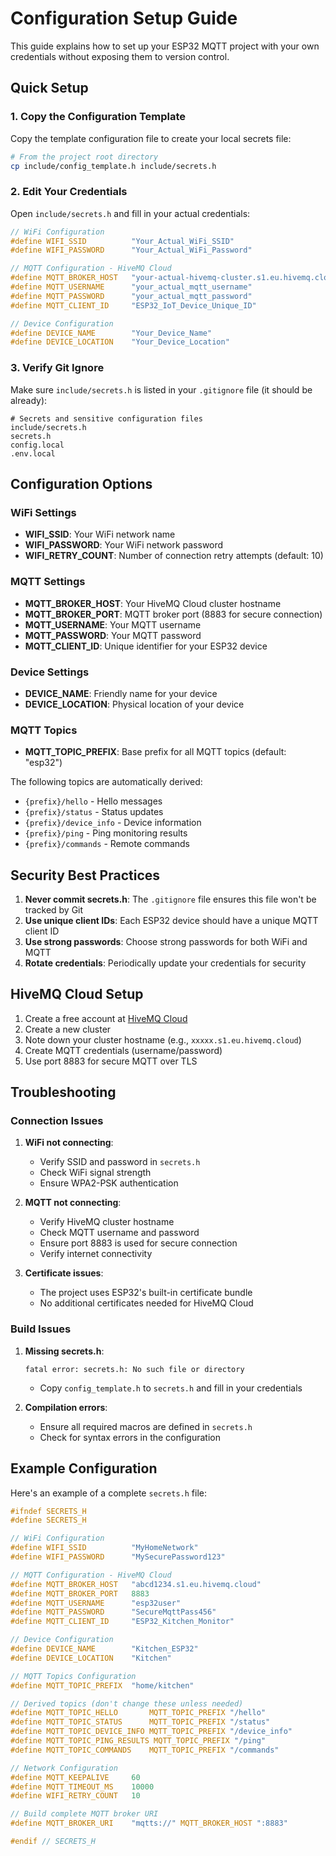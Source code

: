 # Configuration Setup Guide

This guide explains how to set up your ESP32 MQTT project with your own credentials without exposing them to version control.

## Quick Setup

### 1. Copy the Configuration Template

Copy the template configuration file to create your local secrets file:

```bash
# From the project root directory
cp include/config_template.h include/secrets.h
```

### 2. Edit Your Credentials

Open `include/secrets.h` and fill in your actual credentials:

```c
// WiFi Configuration
#define WIFI_SSID          "Your_Actual_WiFi_SSID"
#define WIFI_PASSWORD      "Your_Actual_WiFi_Password"

// MQTT Configuration - HiveMQ Cloud
#define MQTT_BROKER_HOST   "your-actual-hivemq-cluster.s1.eu.hivemq.cloud"
#define MQTT_USERNAME      "your_actual_mqtt_username"
#define MQTT_PASSWORD      "your_actual_mqtt_password"
#define MQTT_CLIENT_ID     "ESP32_IoT_Device_Unique_ID"

// Device Configuration
#define DEVICE_NAME        "Your_Device_Name"
#define DEVICE_LOCATION    "Your_Device_Location"
```

### 3. Verify Git Ignore

Make sure `include/secrets.h` is listed in your `.gitignore` file (it should be already):

```gitignore
# Secrets and sensitive configuration files
include/secrets.h
secrets.h
config.local
.env.local
```

## Configuration Options

### WiFi Settings

- **WIFI_SSID**: Your WiFi network name
- **WIFI_PASSWORD**: Your WiFi network password
- **WIFI_RETRY_COUNT**: Number of connection retry attempts (default: 10)

### MQTT Settings

- **MQTT_BROKER_HOST**: Your HiveMQ Cloud cluster hostname
- **MQTT_BROKER_PORT**: MQTT broker port (8883 for secure connection)
- **MQTT_USERNAME**: Your MQTT username
- **MQTT_PASSWORD**: Your MQTT password
- **MQTT_CLIENT_ID**: Unique identifier for your ESP32 device

### Device Settings

- **DEVICE_NAME**: Friendly name for your device
- **DEVICE_LOCATION**: Physical location of your device

### MQTT Topics

- **MQTT_TOPIC_PREFIX**: Base prefix for all MQTT topics (default: "esp32")

The following topics are automatically derived:
- `{prefix}/hello` - Hello messages
- `{prefix}/status` - Status updates
- `{prefix}/device_info` - Device information
- `{prefix}/ping` - Ping monitoring results
- `{prefix}/commands` - Remote commands

## Security Best Practices

1. **Never commit secrets.h**: The `.gitignore` file ensures this file won't be tracked by Git
2. **Use unique client IDs**: Each ESP32 device should have a unique MQTT client ID
3. **Use strong passwords**: Choose strong passwords for both WiFi and MQTT
4. **Rotate credentials**: Periodically update your credentials for security

## HiveMQ Cloud Setup

1. Create a free account at [HiveMQ Cloud](https://www.hivemq.com/cloud/)
2. Create a new cluster
3. Note down your cluster hostname (e.g., `xxxxx.s1.eu.hivemq.cloud`)
4. Create MQTT credentials (username/password)
5. Use port 8883 for secure MQTT over TLS

## Troubleshooting

### Connection Issues

1. **WiFi not connecting**:
   - Verify SSID and password in `secrets.h`
   - Check WiFi signal strength
   - Ensure WPA2-PSK authentication

2. **MQTT not connecting**:
   - Verify HiveMQ cluster hostname
   - Check MQTT username and password
   - Ensure port 8883 is used for secure connection
   - Verify internet connectivity

3. **Certificate issues**:
   - The project uses ESP32's built-in certificate bundle
   - No additional certificates needed for HiveMQ Cloud

### Build Issues

1. **Missing secrets.h**:
   ```
   fatal error: secrets.h: No such file or directory
   ```
   - Copy `config_template.h` to `secrets.h` and fill in your credentials

2. **Compilation errors**:
   - Ensure all required macros are defined in `secrets.h`
   - Check for syntax errors in the configuration

## Example Configuration

Here's an example of a complete `secrets.h` file:

```c
#ifndef SECRETS_H
#define SECRETS_H

// WiFi Configuration
#define WIFI_SSID          "MyHomeNetwork"
#define WIFI_PASSWORD      "MySecurePassword123"

// MQTT Configuration - HiveMQ Cloud
#define MQTT_BROKER_HOST   "abcd1234.s1.eu.hivemq.cloud"
#define MQTT_BROKER_PORT   8883
#define MQTT_USERNAME      "esp32user"
#define MQTT_PASSWORD      "SecureMqttPass456"
#define MQTT_CLIENT_ID     "ESP32_Kitchen_Monitor"

// Device Configuration
#define DEVICE_NAME        "Kitchen_ESP32"
#define DEVICE_LOCATION    "Kitchen"

// MQTT Topics Configuration
#define MQTT_TOPIC_PREFIX  "home/kitchen"

// Derived topics (don't change these unless needed)
#define MQTT_TOPIC_HELLO       MQTT_TOPIC_PREFIX "/hello"
#define MQTT_TOPIC_STATUS      MQTT_TOPIC_PREFIX "/status"
#define MQTT_TOPIC_DEVICE_INFO MQTT_TOPIC_PREFIX "/device_info"
#define MQTT_TOPIC_PING_RESULTS MQTT_TOPIC_PREFIX "/ping"
#define MQTT_TOPIC_COMMANDS    MQTT_TOPIC_PREFIX "/commands"

// Network Configuration
#define MQTT_KEEPALIVE     60
#define MQTT_TIMEOUT_MS    10000
#define WIFI_RETRY_COUNT   10

// Build complete MQTT broker URI
#define MQTT_BROKER_URI    "mqtts://" MQTT_BROKER_HOST ":8883"

#endif // SECRETS_H
```
